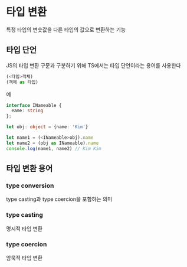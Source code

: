 # 타입 변환

특정 타입의 변숫값을 다른 타입의 값으로 변환하는 기능

## 타입 단언

JS의 타입 변환 구문과 구분하기 위해 TS에서는 타입 단언이라는 용어를 사용한다

```ts
(<타입>객체)
(객체 as 타입)
```

예

```ts
interface INameable {
  eame: string
};

let obj: object = {name: 'Kim'}

let name1 = (<INameable>obj).name
let name2 = (obj as INameable).name
console.log(name1, name2) // Kim Kim
```

## 타입 변환 용어

### type conversion

type casting과 type coercion을 포함하는 의미

### type casting

명시적 타입 변환

### type coercion

암묵적 타입 변환